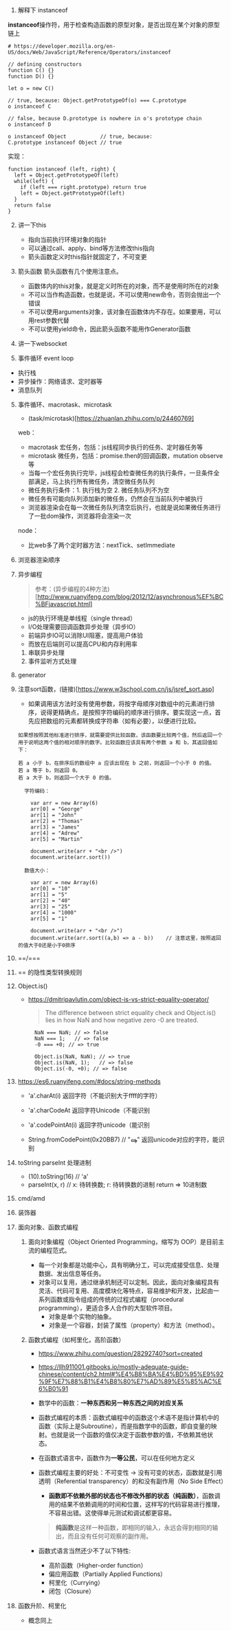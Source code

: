 1. 解释下 instanceof

**instanceof**操作符，用于检查构造函数的原型对象，是否出现在某个对象的原型链上

```
# https://developer.mozilla.org/en-US/docs/Web/JavaScript/Reference/Operators/instanceof

// defining constructors
function C() {}
function D() {}

let o = new C()

// true, because: Object.getPrototypeOf(o) === C.prototype
o instanceof C

// false, because D.prototype is nowhere in o's prototype chain
o instanceof D

o instanceof Object           // true, because:
C.prototype instanceof Object // true
```

实现：

```
function instanceof (left, right) {
  left = Object.getPrototypeOf(left)
  while(left) {
    if (left === right.prototype) return true
    left = Object.getPrototypeOf(left)
  }
  return false
}
```

2. 讲一下this
    - 指向当前执行环境对象的指针
    - 可以通过call、apply、bind等方法修改this指向
    - 箭头函数定义时this指针就固定了，不可变更

3. 箭头函数
    箭头函数有几个使用注意点。
      - 函数体内的this对象，就是定义时所在的对象，而不是使用时所在的对象
      - 不可以当作构造函数，也就是说，不可以使用new命令，否则会抛出一个错误
      - 不可以使用arguments对象，该对象在函数体内不存在。如果要用，可以用rest参数代替
      - 不可以使用yield命令，因此箭头函数不能用作Generator函数

4. 讲一下websocket

5. 事件循环 event loop
  - 执行栈
  - 异步操作：网络请求、定时器等
  - 消息队列

5. 事件循环、macrotask、microtask
    - (task/microtask)[https://zhuanlan.zhihu.com/p/24460769]

    web：
      - macrotask 宏任务，包括：js线程同步执行的任务、定时器任务等
      - microtask 微任务，包括：promise.then的回调函数，mutation observe等
      - 当每一个宏任务执行完毕，js线程会检查微任务的执行条件，一旦条件全部满足，马上执行所有微任务，清空微任务队列
      - 微任务执行条件：1. 执行栈为空 2. 微任务队列不为空
      - 微任务有可能向队列添加新的微任务，仍然会在当前队列中被执行
      - 浏览器渲染会在每一次微任务队列清空后执行，也就是说如果微任务进行了一批dom操作，浏览器将会渲染一次

    node：
      - 比web多了两个定时器方法：nextTick、setImmediate

6. 浏览器渲染顺序

7. 异步编程
     > 参考：(异步编程的4种方法)[http://www.ruanyifeng.com/blog/2012/12/asynchronous%EF%BC%BFjavascript.html]

    - js的执行环境是单线程（single thread）
    - I/O处理需要回调函数异步处理（异步IO）
    - 前端异步IO可以消除UI阻塞，提高用户体验
    - 而放在后端则可以提高CPU和内存利用率

    1. 串联异步处理
    2. 事件监听方式处理

8. generator

9. 注意sort函数，(链接)[https://www.w3school.com.cn/js/jsref_sort.asp]
      - 如果调用该方法时没有使用参数，将按字母顺序对数组中的元素进行排序，说得更精确点，是按照字符编码的顺序进行排序。要实现这一点，首先应把数组的元素都转换成字符串（如有必要），以便进行比较。

       如果想按照其他标准进行排序，就需要提供比较函数，该函数要比较两个值，然后返回一个用于说明这两个值的相对顺序的数字。比较函数应该具有两个参数 a 和 b，其返回值如下：

       若 a 小于 b，在排序后的数组中 a 应该出现在 b 之前，则返回一个小于 0 的值。
       若 a 等于 b，则返回 0。
       若 a 大于 b，则返回一个大于 0 的值。

      ```
        字符编码：

          var arr = new Array(6)
          arr[0] = "George"
          arr[1] = "John"
          arr[2] = "Thomas"
          arr[3] = "James"
          arr[4] = "Adrew"
          arr[5] = "Martin"

          document.write(arr + "<br />")
          document.write(arr.sort())

        数值大小：

          var arr = new Array(6)
          arr[0] = "10"
          arr[1] = "5"
          arr[2] = "40"
          arr[3] = "25"
          arr[4] = "1000"
          arr[5] = "1"

          document.write(arr + "<br />")
          document.write(arr.sort((a,b) => a - b))    // 注意这里，按照返回的值大于0还是小于0排序
      ```

10. ==/===
11. == 的隐性类型转换规则
12. Object.is()
    - https://dmitripavlutin.com/object-is-vs-strict-equality-operator/
      > The difference between strict equality check and Object.is() lies in how NaN and how negative zero -0 are treated.

      ```
        NaN === NaN; // => false
        NaN === 1;   // => false
        -0 === +0; // => true

        Object.is(NaN, NaN); // => true
        Object.is(NaN, 1);   // => false
        Object.is(-0, +0); // => false
      ```

13. https://es6.ruanyifeng.com/#docs/string-methods
    
    - 'a'.charAt(i) 返回字符（不能识别大于ffff的字符）

    - 'a'.charCodeAt 返回字符Unicode（不能识别
    
    - 'a'.codePointAt(i) 返回字符unicode（能识别
    
    - String.fromCodePoint(0x20BB7) // "ஷ"
    返回unicode对应的字符，能识别

14. toString parseInt 处理进制
    - (10).toString(16) // 'a'
    - parseInt(x, r)  // x: 待转换数; r: 待转换数的进制  return => 10进制数

15. cmd/amd

16. 装饰器

17. 面向对象、函数式编程
      1. 面向对象编程（Object Oriented Programming，缩写为 OOP）是目前主流的编程范式。
          - 每一个对象都是功能中心，具有明确分工，可以完成接受信息、处理数据、发出信息等任务。
          - 对象可以复用，通过继承机制还可以定制。因此，面向对象编程具有灵活、代码可复用、高度模块化等特点，容易维护和开发，比起由一系列函数或指令组成的传统的过程式编程（procedural programming），更适合多人合作的大型软件项目。
            - 对象是单个实物的抽象。
            - 对象是一个容器，封装了属性（property）和方法（method）。

      2. 函数式编程（如柯里化，高阶函数）
          - https://www.zhihu.com/question/28292740?sort=created
          - https://llh911001.gitbooks.io/mostly-adequate-guide-chinese/content/ch2.html#%E4%B8%BA%E4%BD%95%E9%92%9F%E7%88%B1%E4%B8%80%E7%AD%89%E5%85%AC%E6%B0%91

          - 数学中的函数：**一种东西和另一种东西之间的对应关系**
          - 函数式编程的本质：函数式编程中的函数这个术语不是指计算机中的函数（实际上是Subroutine），而是指数学中的函数，即自变量的映射。也就是说一个函数的值仅决定于函数参数的值，不依赖其他状态。
          - 在函数式语言中，函数作为**一等公民**，可以在任何地方定义
          - 函数式编程主要的好处：不可变性 -> 没有可变的状态，函数就是引用透明（Referential transparency）的和没有副作用（No Side Effect）
            - **函数即不依赖外部的状态也不修改外部的状态（纯函数）**，函数调用的结果不依赖调用的时间和位置，这样写的代码容易进行推理，不容易出错。这使得单元测试和调试都更容易。
             > **纯函数**是这样一种函数，即相同的输入，永远会得到相同的输出，而且没有任何可观察的副作用。
          - 函数式语言当然还少不了以下特性:
            - 高阶函数（Higher-order function）
            - 偏应用函数（Partially Applied Functions）
            - 柯里化（Currying）
            - 闭包（Closure）

18. 函数升阶、柯里化
    - 概念同上